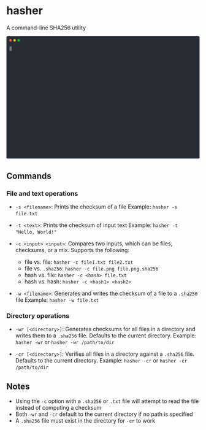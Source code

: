 # hasher

A command-line SHA256 utility

<img src="./assets/demo.svg" alt="demo" style="zoom: 50%;" />

## Commands

### File and text operations

- `-s <filename>`: Prints the checksum of a file
  Example: `hasher -s file.txt`

- `-t <text>`: Prints the checksum of input text
  Example: `hasher -t "Hello, World!"`

- `-c <input> <input>`: Compares two inputs, which can be files, checksums, or a mix. Supports the following:  
  - file vs. file: `hasher -c file1.txt file2.txt`  
  - file vs. `.sha256`: `hasher -c file.png file.png.sha256`  
  - hash vs. file: `hasher -c <hash> file.txt`  
  - hash vs. hash: `hasher -c <hash1> <hash2>`

- `-w <filename>`: Generates and writes the checksum of a file to a `.sha256` file 
  Example: `hasher -w file.txt`

### Directory operations

- `-wr [<directory>]`: Generates checksums for all files in a directory and writes them to a `.sha256` file. Defaults to the current directory. 
  Example: `hasher -wr` or `hasher -wr /path/to/dir`

- `-cr [<directory>]`: Verifies all files in a directory against a `.sha256` file. Defaults to the current directory. 
  Example: `hasher -cr` or `hasher -cr /path/to/dir`

## Notes

- Using the `-c` option with a `.sha256` or `.txt` file will attempt to read the file instead of computing a checksum
- Both `-wr` and `-cr` default to the current directory if no path is specified
- A `.sha256` file must exist in the directory for `-cr` to work